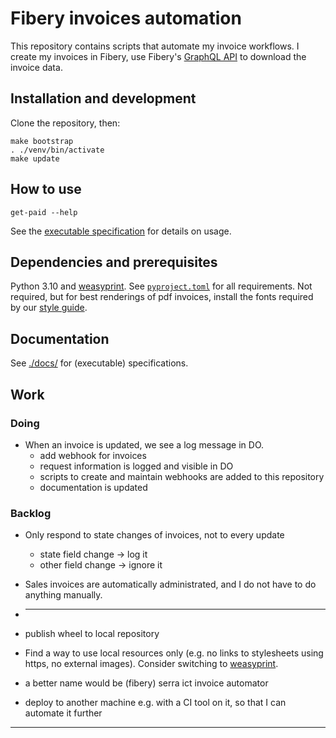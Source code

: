 # Fibery invoices automation

This repository contains scripts that automate my invoice workflows.
I create my invoices in Fibery, use Fibery's [GraphQL API] to download the invoice data.

## Installation and development

Clone the repository, then:

```shell
make bootstrap
. ./venv/bin/activate
make update
```

## How to use

```shell
get-paid --help
```

See the [executable specification](./docs/functionality.rst) for details on usage.

## Dependencies and prerequisites

Python 3.10 and [weasyprint].
See [`pyproject.toml`](pyproject.toml) for all requirements.
Not required, but for best renderings of pdf invoices, install the fonts required by our [style guide].

## Documentation

See [./docs/](./docs) for (executable) specifications.

## Work

### Doing

* When an invoice is updated, we see a log message in DO.
  * add webhook for invoices
  * request information is logged and visible in DO
  * scripts to create and maintain webhooks are added to this repository
  * documentation  is updated

### Backlog


* Only respond to state changes of invoices, not to every update
  * state field change -> log it
  * other field change -> ignore it
* Sales invoices are automatically administrated, and I do not have to do anything manually.
* ---
* publish wheel to local repository

* Find a way to use local resources only (e.g. no links to stylesheets using https, no external images).
  Consider switching to [weasyprint].
* a better name would be (fibery) serra ict invoice automator
* deploy to another machine e.g. with a CI tool on it, so that I can automate it further

---

[GraphQL API]: https://api.fibery.io/graphql.html#graphql-api-overview
[weasyprint]: https://doc.courtbouillon.org/weasyprint/stable/api_reference.html#python-api
[style guide]: https://www.serraict.com/learn/2015/10/19/style-guide